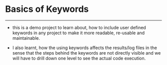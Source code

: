 # Basics of Keywords
---
- this is a demo project to learn about, how to include user defined keywords in any project to make it more readable, re-usable and maintainable.

- I also learnt, how the using keywords affects the results/log files in the sense that the steps behind the keywords are not directly visible and we will have to drill down one level to see the actual code execution.
